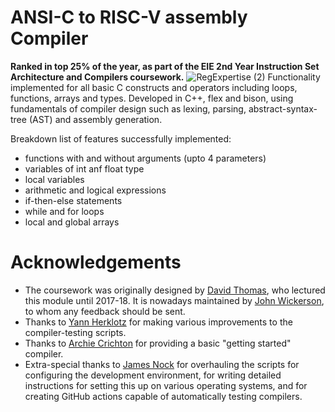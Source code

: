 # ANSI-C to RISC-V assembly Compiler
**Ranked in top 25% of the year, as part of the EIE 2nd Year Instruction Set Architecture and Compilers coursework.**
![RegExpertise (2)](https://github.com/bhavyaEE/RegExpertise_Compiler/assets/107200668/8ed6558e-04ac-4f9d-beba-b5e7ef6cc537)
Functionality implemented for all basic C constructs and operators including loops, functions, arrays and types.
Developed in C++, flex and bison, using fundamentals of compiler design such as lexing, parsing, abstract-syntax-tree (AST) and assembly generation.

Breakdown list of features successfully implemented: 
- functions with and without arguments (upto 4 parameters)
- variables of int anf float type
- local variables
- arithmetic and logical expressions
- if-then-else statements
- while and for loops
- local and global arrays

Acknowledgements
================

* The coursework was originally designed by [David Thomas](https://www.southampton.ac.uk/people/5z9bmb/professor-david-thomas), who lectured this module until 2017-18. It is nowadays maintained by [John Wickerson](https://johnwickerson.github.io/), to whom any feedback should be sent.
* Thanks to [Yann Herklotz](https://yannherklotz.com/) for making various improvements to the compiler-testing scripts.
* Thanks to [Archie Crichton](https://www.doc.ic.ac.uk/~ac11018/) for providing a basic "getting started" compiler.
* Extra-special thanks to [James Nock](https://www.linkedin.com/in/jpnock) for overhauling the scripts for configuring the development environment, for writing detailed instructions for setting this up on various operating systems, and for creating GitHub actions capable of automatically testing compilers.
